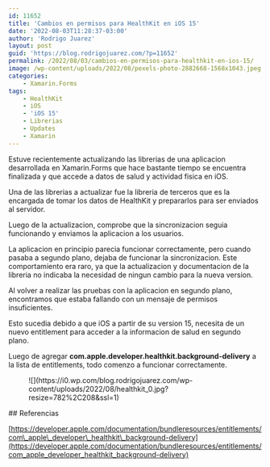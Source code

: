 ```yaml
---
id: 11652
title: 'Cambios en permisos para HealthKit en iOS 15'
date: '2022-08-03T11:28:37-03:00'
author: 'Rodrigo Juarez'
layout: post
guid: 'https://blog.rodrigojuarez.com/?p=11652'
permalink: /2022/08/03/cambios-en-permisos-para-healthkit-en-ios-15/
image: /wp-content/uploads/2022/08/pexels-photo-2882668-1568x1043.jpeg
categories:
    - Xamarin.Forms
tags:
    - HealthKit
    - iOS
    - 'iOS 15'
    - Librerias
    - Updates
    - Xamarin
---
```


Estuve recientemente actualizando las librerias de una aplicacion desarrollada en Xamarin.Forms que hace bastante tiempo se encuentra finalizada y que accede a datos de salud y actividad fisica en iOS.

Una de las librerias a actualizar fue la libreria de terceros que es la encargada de tomar los datos de HealthKit y prepararlos para ser enviados al servidor.

Luego de la actualizacion, comprobe que la sincronizacion seguia funcionando y enviamos la aplicacion a los usuarios.

La aplicacion en principio parecia funcionar correctamente, pero cuando pasaba a segundo plano, dejaba de funcionar la sincronizacion. Este comportamiento era raro, ya que la actualizacion y documentacion de la libreria no indicaba la necesidad de ningun cambio para la nueva version.

Al volver a realizar las pruebas con la aplicacion en segundo plano, encontramos que estaba fallando con un mensaje de permisos insuficientes.

Esto sucedia debido a que iOS a partir de su version 15, necesita de un nuevo entitlement para acceder a la informacion de salud en segundo plano.

Luego de agregar **com.apple.developer.healthkit.background-delivery** a la lista de entitlements, todo comenzo a funcionar correctamente.

<figure class="wp-block-image size-full">![](https://i0.wp.com/blog.rodrigojuarez.com/wp-content/uploads/2022/08/healthkit_0.jpg?resize=782%2C208&ssl=1)</figure>## Referencias

[https://developer.apple.com/documentation/bundleresources/entitlements/com\_apple\_developer\_healthkit\_background-delivery](https://developer.apple.com/documentation/bundleresources/entitlements/com_apple_developer_healthkit_background-delivery)